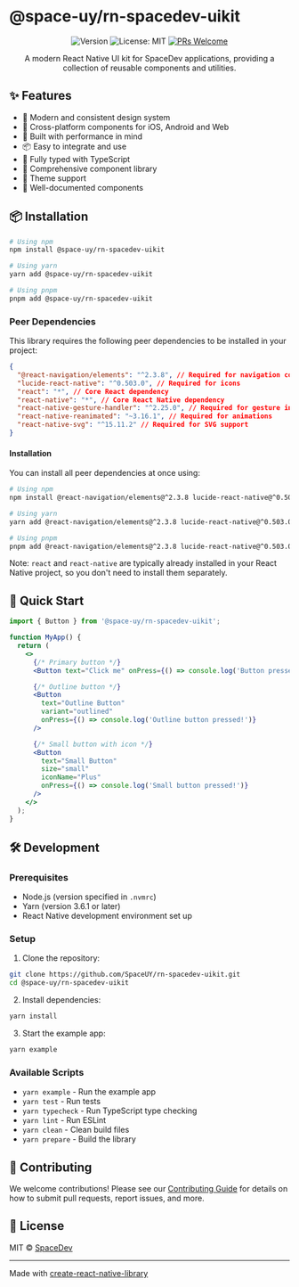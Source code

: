 # @space-uy/rn-spacedev-uikit

<div align="center">

![Version](https://img.shields.io/badge/version-0.1.0-blue.svg?cacheSeconds=2592000)
![License: MIT](https://img.shields.io/badge/License-MIT-yellow.svg)
[![PRs Welcome](https://img.shields.io/badge/PRs-welcome-brightgreen.svg)](CONTRIBUTING.md)

A modern React Native UI kit for SpaceDev applications, providing a collection of reusable components and utilities.

</div>

## ✨ Features

- 🎨 Modern and consistent design system
- 📱 Cross-platform components for iOS, Android and Web
- 🚀 Built with performance in mind
- 📦 Easy to integrate and use
- 🔧 Fully typed with TypeScript
- 🎯 Comprehensive component library
- 🌈 Theme support
- 📖 Well-documented components

## 📦 Installation

```sh
# Using npm
npm install @space-uy/rn-spacedev-uikit

# Using yarn
yarn add @space-uy/rn-spacedev-uikit

# Using pnpm
pnpm add @space-uy/rn-spacedev-uikit
```

### Peer Dependencies

This library requires the following peer dependencies to be installed in your project:

```json
{
  "@react-navigation/elements": "^2.3.8", // Required for navigation components
  "lucide-react-native": "^0.503.0", // Required for icons
  "react": "*", // Core React dependency
  "react-native": "*", // Core React Native dependency
  "react-native-gesture-handler": "^2.25.0", // Required for gesture interactions
  "react-native-reanimated": "~3.16.1", // Required for animations
  "react-native-svg": "^15.11.2" // Required for SVG support
}
```

#### Installation

You can install all peer dependencies at once using:

```sh
# Using npm
npm install @react-navigation/elements@^2.3.8 lucide-react-native@^0.503.0 react-native-gesture-handler@^2.25.0 react-native-reanimated@~3.16.1 react-native-svg@^15.11.2

# Using yarn
yarn add @react-navigation/elements@^2.3.8 lucide-react-native@^0.503.0 react-native-gesture-handler@^2.25.0 react-native-reanimated@~3.16.1 react-native-svg@^15.11.2

# Using pnpm
pnpm add @react-navigation/elements@^2.3.8 lucide-react-native@^0.503.0 react-native-gesture-handler@^2.25.0 react-native-reanimated@~3.16.1 react-native-svg@^15.11.2
```

Note: `react` and `react-native` are typically already installed in your React Native project, so you don't need to install them separately.

## 🚀 Quick Start

```jsx
import { Button } from '@space-uy/rn-spacedev-uikit';

function MyApp() {
  return (
    <>
      {/* Primary button */}
      <Button text="Click me" onPress={() => console.log('Button pressed!')} />

      {/* Outline button */}
      <Button
        text="Outline Button"
        variant="outlined"
        onPress={() => console.log('Outline button pressed!')}
      />

      {/* Small button with icon */}
      <Button
        text="Small Button"
        size="small"
        iconName="Plus"
        onPress={() => console.log('Small button pressed!')}
      />
    </>
  );
}
```

## 🛠️ Development

### Prerequisites

- Node.js (version specified in `.nvmrc`)
- Yarn (version 3.6.1 or later)
- React Native development environment set up

### Setup

1. Clone the repository:

```sh
git clone https://github.com/SpaceUY/rn-spacedev-uikit.git
cd @space-uy/rn-spacedev-uikit
```

2. Install dependencies:

```sh
yarn install
```

3. Start the example app:

```sh
yarn example
```

### Available Scripts

- `yarn example` - Run the example app
- `yarn test` - Run tests
- `yarn typecheck` - Run TypeScript type checking
- `yarn lint` - Run ESLint
- `yarn clean` - Clean build files
- `yarn prepare` - Build the library

## 🤝 Contributing

We welcome contributions! Please see our [Contributing Guide](CONTRIBUTING.md) for details on how to submit pull requests, report issues, and more.

## 📄 License

MIT © [SpaceDev](https://github.com/SpaceUY)

---

Made with [create-react-native-library](https://github.com/callstack/react-native-builder-bob)
